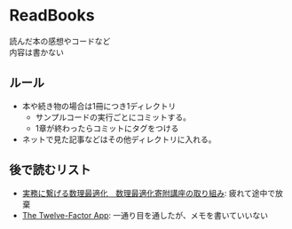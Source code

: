 # ReadBooks

読んだ本の感想やコードなど  
内容は書かない  

## ルール

- 本や続き物の場合は1冊につき1ディレクトリ
    - サンプルコードの実行ごとにコミットする。
    - 1章が終わったらコミットにタグをつける
- ネットで見た記事などはその他ディレクトリに入れる。

## 後で読むリスト
- [実務に繋げる数理最適化　数理最適化寄附講座の取り組み](https://speakerdeck.com/umepon/mathematical-optimization-for-real-applications?slide=18): 疲れて途中で放棄
- [The Twelve-Factor App](https://12factor.net/ja/): 一通り目を通したが、メモを書いていいない

